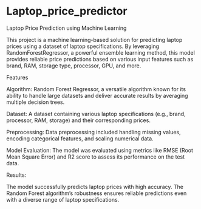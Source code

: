 # Laptop_price_predictor
Laptop Price Prediction using Machine Learning

This project is a machine learning-based solution for predicting laptop prices using a dataset of laptop specifications. By leveraging RandomForestRegressor, a powerful ensemble learning method, this model provides reliable price predictions based on various input features such as brand, RAM, storage type, processor, GPU, and more.

Features

Algorithm: Random Forest Regressor, a versatile algorithm known for its ability to handle large datasets and deliver accurate results by averaging multiple decision trees.

Dataset: A dataset containing various laptop specifications (e.g., brand, processor, RAM, storage) and their corresponding prices.

Preprocessing: Data preprocessing included handling missing values, encoding categorical features, and scaling numerical data.

Model Evaluation: The model was evaluated using metrics like RMSE (Root Mean Square Error) and R2 score to assess its performance on the test data.

Results:

The model successfully predicts laptop prices with high accuracy. The Random Forest algorithm’s robustness ensures reliable predictions even with a diverse range of laptop specifications.
